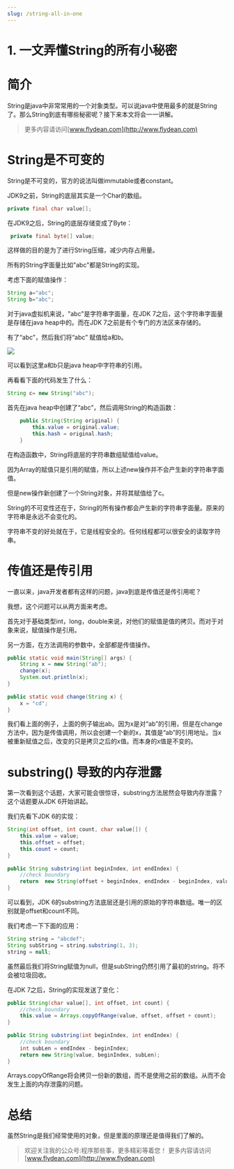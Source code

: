 ```yaml
---
slug: /string-all-in-one
---
```


# 1. 一文弄懂String的所有小秘密

# 简介

String是java中非常常用的一个对象类型。可以说java中使用最多的就是String了。那么String到底有哪些秘密呢？接下来本文将会一一讲解。

> 更多内容请访问[www.flydean.com](http://www.flydean.com)

# String是不可变的

String是不可变的，官方的说法叫做immutable或者constant。

JDK9之前，String的底层其实是一个Char的数组。

~~~java
private final char value[];
~~~

在JDK9之后，String的底层存储变成了Byte：

~~~java
 private final byte[] value;
~~~

这样做的目的是为了进行String压缩，减少内存占用量。

所有的String字面量比如"abc"都是String的实现。

考虑下面的赋值操作：

~~~java
String a="abc";
String b="abc";
~~~

对于java虚拟机来说，"abc"是字符串字面量，在JDK 7之后，这个字符串字面量是存储在java heap中的。而在JDK 7之前是有个专门的方法区来存储的。

有了“abc”，然后我们将“abc” 赋值给a和b。

![](https://img-blog.csdnimg.cn/20200424224127726.png)

可以看到这里a和b只是java heap中字符串的引用。

再看看下面的代码发生了什么：

~~~java
String c= new String("abc");
~~~

首先在java heap中创建了“abc”，然后调用String的构造函数：

~~~java
    public String(String original) {
        this.value = original.value;
        this.hash = original.hash;
    }
~~~

在构造函数中，String将底层的字符串数组赋值给value。

因为Array的赋值只是引用的赋值，所以上述new操作并不会产生新的字符串字面值。

但是new操作新创建了一个String对象，并将其赋值给了c。

String的不可变性还在于，String的所有操作都会产生新的字符串字面量。原来的字符串是永远不会变化的。

字符串不变的好处就在于，它是线程安全的。任何线程都可以很安全的读取字符串。

# 传值还是传引用

一直以来，java开发者都有这样的问题，java到底是传值还是传引用呢？

我想，这个问题可以从两方面来考虑。

首先对于基础类型int，long，double来说，对他们的赋值是值的拷贝。而对于对象来说，赋值操作是引用。

另一方面，在方法调用的参数中，全部都是传值操作。

~~~java
public static void main(String[] args) {
	String x = new String("ab");
	change(x);
	System.out.println(x);
}
 
public static void change(String x) {
	x = "cd";
}
~~~

我们看上面的例子，上面的例子输出ab。因为x是对“ab”的引用，但是在change方法中，因为是传值调用，所以会创建一个新的x，其值是“ab”的引用地址。当x被重新赋值之后，改变的只是拷贝之后的x值。而本身的x值是不变的。

# substring() 导致的内存泄露

第一次看到这个话题，大家可能会很惊讶，substring方法居然会导致内存泄露？这个话题要从JDK 6开始讲起。

我们先看下JDK 6的实现：

~~~java
String(int offset, int count, char value[]) {
	this.value = value;
	this.offset = offset;
	this.count = count;
}
 
public String substring(int beginIndex, int endIndex) {
	//check boundary
	return  new String(offset + beginIndex, endIndex - beginIndex, value);
}
~~~

可以看到，JDK 6的substring方法底层还是引用的原始的字符串数组。唯一的区别就是offset和count不同。

我们考虑一下下面的应用：

~~~java
String string = "abcdef";
String subString = string.substring(1, 3);
string = null;
~~~

虽然最后我们将String赋值为null，但是subString仍然引用了最初的string。将不会被垃圾回收。

在JDK 7之后，String的实现发送了变化：

~~~java
public String(char value[], int offset, int count) {
	//check boundary
	this.value = Arrays.copyOfRange(value, offset, offset + count);
}
 
public String substring(int beginIndex, int endIndex) {
	//check boundary
	int subLen = endIndex - beginIndex;
	return new String(value, beginIndex, subLen);
}
~~~

Arrays.copyOfRange将会拷贝一份新的数组，而不是使用之前的数组。从而不会发生上面的内存泄露的问题。

# 总结

虽然String是我们经常使用的对象，但是里面的原理还是值得我们了解的。

> 欢迎关注我的公众号:程序那些事，更多精彩等着您！
> 更多内容请访问 [www.flydean.com](http://www.flydean.com)











